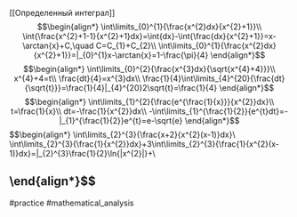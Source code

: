 [[Определенный интеграл]]
$$\begin{align*}
\int\limits_{0}^{1}{\frac{x^{2}dx}{x^{2}+1}}\\
\int{\frac{x^{2}+1-1}{x^{2}+1}dx}=\int{dx}-\int{\frac{dx}{x^{2}+1}}=x-\arctan{x}+C,\quad C=C_{1}+C_{2}\\
\int\limits_{0}^{1}{\frac{x^{2}dx}{x^{2}+1}}=|_{0}^{1}x-\arctan{x}=1-\frac{\pi}{4}
\end{align*}$$
$$\begin{align*}
\int\limits_{0}^{2}{\frac{x^{3}dx}{\sqrt{x^{4}+4}}}\\
x^{4}+4=t\\
\frac{dt}{4}=x^{3}dx\\
\frac{1}{4}\int\limits_{4}^{20}{\frac{dt}{\sqrt{t}}}=\frac{1}{4}|_{4}^{20}2\sqrt{t}=\frac{1}{4}
\end{align*}$$
$$\begin{align*}
\int\limits_{1}^{2}{\frac{e^{\frac{1}{x}}}{x^{2}}dx}\\
t=\frac{1}{x}\\
dt=-\frac{1}{x^{2}}dx\\
-\int\limits_{1}^{\frac{1}{2}}{e^{t}dt}=-|_{1}^{\frac{1}{2}}e^{t}=e-\sqrt{e}
\end{align*}$$
$$\begin{align*}
\int\limits_{2}^{3}{\frac{x+2}{x^{2}(x-1)}dx}\\
\int\limits_{2}^{3}{\frac{1}{x^{2}}dx}+3\int\limits_{2}^{3}{\frac{1}{x^{2}(x-1)}dx}=|_{2}^{3}\frac{1}{2}\ln{|x^{2}|}+\\

\end{align*}$$
---
#practice #mathematical_analysis 